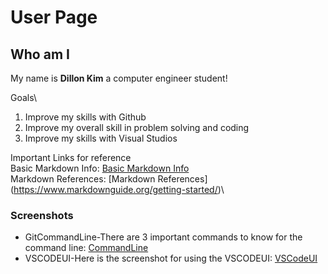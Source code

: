 # User Page
## Who am I
My name is **Dillon Kim** a computer engineer student!

Goals\
1. Improve my skills with Github
2. Improve my overall skill in problem solving and coding
3. Improve my skills with Visual Studios

Important Links for reference \
Basic Markdown Info:
[Basic Markdown Info](https://docs.github.com/en/get-started/writing-on-github/getting-started-with-writing-and-formatting-on-github/basic-writing-and-formatting-syntax)\
Markdown References:
[Markdown References] (https://www.markdownguide.org/getting-started/)\
### Screenshots
* GitCommandLine-There are 3 important commands to know for the command line:
[CommandLine](screenshot/CSE110(1).JPG)
* VSCODEUI-Here is the screenshot for using the VSCODEUI:
[VSCodeUI](screenshot/CSE110(2).JPG)
